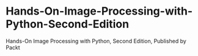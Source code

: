 # Hands-On-Image-Processing-with-Python-Second-Edition
Hands-On Image Processing with Python, Second Edition, Published by Packt
